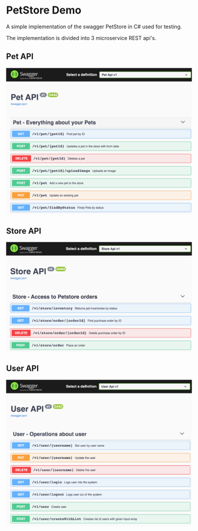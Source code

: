 # PetStore Demo

A simple implementation of the swagger PetStore in C# used for testing.

The implementation is divided into 3 microservice REST api's.

## Pet API
![alt text](https://raw.githubusercontent.com/henrikdk/PetStore/master/docs/pet.api.png "Pet API")

## Store API
![alt text](https://raw.githubusercontent.com/henrikdk/PetStore/master/docs/store.api.png "Store API")

## User API
![alt text](https://raw.githubusercontent.com/henrikdk/PetStore/master/docs/user.api.png "User API")

